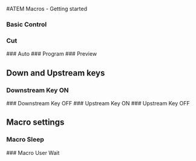 #ATEM Macros - Getting started

### Basic Control
### Cut
<Op id="CutTransition" mixEffectBlockIndex="0"/>
### Auto
<Op id="AutoTransition" mixEffectBlockIndex="0"/>
### Program
<Op id="ProgramInput" mixEffectBlockIndex="0" input="Camera5"/>
### Preview
<Op id="PreviewInput" mixEffectBlockIndex="0" input="Camera7"/>

## Down and Upstream keys
### Downstream Key ON
<Op id="DownstreamKeyOnAir" keyIndex="0" onAir="True"/>
### Downstream Key OFF
<Op id="DownstreamKeyOnAir" keyIndex="0" onAir="False"/>
### Upstream Key ON
<Op id="KeyOnAir" mixEffectBlockIndex="0" keyIndex="0" onAir="True"/>
### Upstream Key OFF
<Op id="KeyOnAir" mixEffectBlockIndex="0" keyIndex="0" onAir="False"/>

## Macro settings
### Macro Sleep
<Op id="MacroSleep" frames="26"/>
### Macro User Wait
<Op id="MacroUserWait"/>
